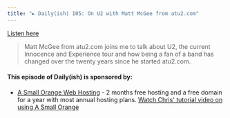 ```yaml
---
title: "► Daily(ish) 105: On U2 with Matt McGee from atu2.com"
---
```

<p><a href="https://goodstuff.fm/dailyish/105">Listen here</a></p>
<blockquote><p>
  Matt McGee from atu2.com joins me to talk about U2, the current Innocence and Experience tour and how being a fan of a band has changed over the twenty years since he started atu2.com.
</p></blockquote>
<h4>This episode of Daily(ish) is sponsored by:</h4>
<ul>
<li><a href="https://ift.tt/1CsQlrL">A Small Orange Web Hosting</a> - 2 months free hosting and a free domain for a year with most annual hosting plans. <a href="https://www.youtube.com/watch?v=_dQr69-dkbU">Watch Chris&#39; tutorial video on using A Small Orange</a></li>
</ul>
